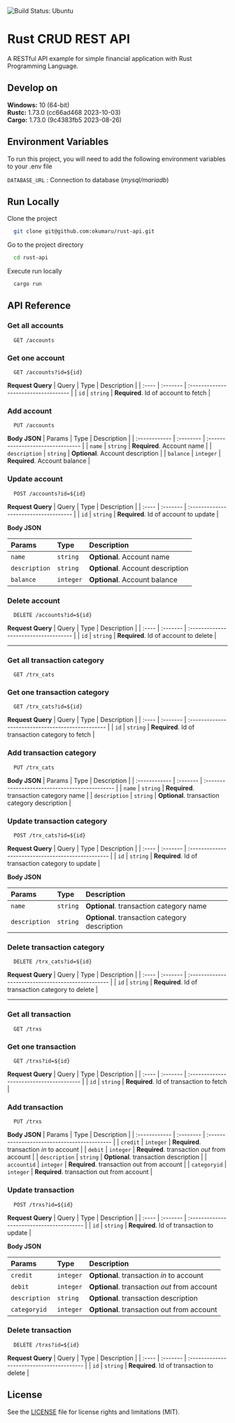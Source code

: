 
![Build Status: Ubuntu](https://github.com/okumaru/rust-api/actions/workflows/rust.yml/badge.svg)


# Rust CRUD REST API

A RESTful API example for simple financial application with Rust Programming Language.


## Develop on

**Windows:** 10 (64-bit)  
**Rustc:** 1.73.0 (cc66ad468 2023-10-03)  
**Cargo:** 1.73.0 (9c4383fb5 2023-08-26)


## Environment Variables

To run this project, you will need to add the following environment variables to your .env file

`DATABASE_URL` : Connection to database (_mysql/mariadb_)

## Run Locally

Clone the project

```bash
  git clone git@github.com:okumaru/rust-api.git
```

Go to the project directory

```bash
  cd rust-api
```

Execute run locally

```bash
  cargo run
```


## API Reference

### Get all accounts

```http
  GET /accounts
```

### Get one account

```http
  GET /accounts?id=${id}
```

**Request Query**
| Query | Type     | Description                          |
| :---- | :------- | :----------------------------------- |
| `id`  | `string` | **Required**. Id of account to fetch |

### Add account

```http
  PUT /accounts
```

**Body JSON**
| Params        | Type      | Description                       |
| :------------ | :-------- | :-------------------------------- |
| `name`        | `string`  | **Required**. Account name        |
| `description` | `string`  | **Optional**. Account description |
| `balance`     | `integer` | **Required**. Account balance     |

### Update account

```http
  POST /accounts?id=${id}
```

**Request Query**
| Query | Type     | Description                           |
| :---- | :------- | :------------------------------------ |
| `id`  | `string` | **Required**. Id of account to update |

**Body JSON**

| Params        | Type      | Description                       |
| :------------ | :-------- | :-------------------------------- |
| `name`        | `string`  | **Optional**. Account name        |
| `description` | `string`  | **Optional**. Account description |
| `balance`     | `integer` | **Optional**. Account balance     |


### Delete account

```http
  DELETE /accounts?id=${id}
```

**Request Query**
| Query | Type     | Description                           |
| :---- | :------- | :------------------------------------ |
| `id`  | `string` | **Required**. Id of account to delete |

---

### Get all transaction category

```http
  GET /trx_cats
```

### Get one transaction category

```http
  GET /trx_cats?id=${id}
```

**Request Query**
| Query | Type     | Description                                       |
| :---- | :------- | :------------------------------------------------ |
| `id`  | `string` | **Required**. Id of transaction category to fetch |

### Add transaction category

```http
  PUT /trx_cats
```

**Body JSON**
| Params        | Type     | Description                                    |
| :------------ | :------- | :--------------------------------------------- |
| `name`        | `string` | **Required**. transaction category name        |
| `description` | `string` | **Optional**. transaction category description |

### Update transaction category

```http
  POST /trx_cats?id=${id}
```

**Request Query**
| Query | Type     | Description                                        |
| :---- | :------- | :------------------------------------------------- |
| `id`  | `string` | **Required**. Id of transaction category to update |

**Body JSON**

| Params        | Type     | Description                                    |
| :------------ | :------- | :--------------------------------------------- |
| `name`        | `string` | **Optional**. transaction category name        |
| `description` | `string` | **Optional**. transaction category description |


### Delete transaction category

```http
  DELETE /trx_cats?id=${id}
```

**Request Query**
| Query | Type     | Description                                        |
| :---- | :------- | :------------------------------------------------- |
| `id`  | `string` | **Required**. Id of transaction category to delete |

---

### Get all transaction

```http
  GET /trxs
```

### Get one transaction

```http
  GET /trxs?id=${id}
```

**Request Query**
| Query | Type     | Description                              |
| :---- | :------- | :--------------------------------------- |
| `id`  | `string` | **Required**. Id of transaction to fetch |

### Add transaction

```http
  PUT /trxs
```

**Body JSON**
| Params        | Type      | Description                                  |
| :------------ | :-------- | :------------------------------------------- |
| `credit`      | `integer` | **Required**. transaction _in_ to account    |
| `debit`       | `integer` | **Required**. transaction _out_ from account |
| `description` | `string`  | **Optional**. transaction description        |
| `accountid`   | `integer` | **Required**. transaction out from account   |
| `categoryid`  | `integer` | **Required**. transaction out from account   |

### Update transaction

```http
  POST /trxs?id=${id}
```

**Request Query**
| Query | Type     | Description                               |
| :---- | :------- | :---------------------------------------- |
| `id`  | `string` | **Required**. Id of transaction to update |

**Body JSON**

| Params        | Type      | Description                                  |
| :------------ | :-------- | :------------------------------------------- |
| `credit`      | `integer` | **Optional**. transaction _in_ to account    |
| `debit`       | `integer` | **Optional**. transaction _out_ from account |
| `description` | `string`  | **Optional**. transaction description        |
| `categoryid`  | `integer` | **Optional**. transaction out from account   |


### Delete transaction

```http
  DELETE /trxs?id=${id}
```

**Request Query**
| Query | Type     | Description                               |
| :---- | :------- | :---------------------------------------- |
| `id`  | `string` | **Required**. Id of transaction to delete |


## License

See the [LICENSE](LICENSE.md) file for license rights and limitations (MIT).